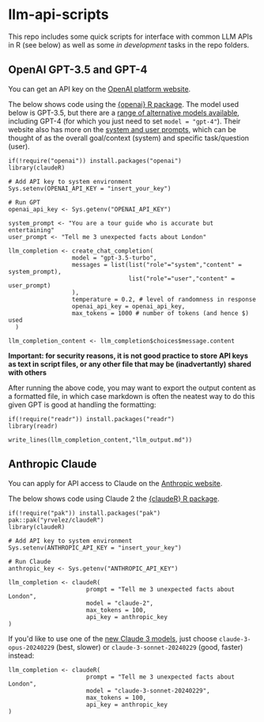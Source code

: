 # llm-api-scripts
This repo includes some quick scripts for interface with common LLM APIs in R (see below) as well as some *in development* tasks in the repo folders.

## OpenAI GPT-3.5 and GPT-4

You can get an API key on the [OpenAI platform website](https://platform.openai.com/docs/introduction).

The below shows code using the [{openai} R package](https://irudnyts.github.io/openai/). The model used below is GPT-3.5, but there are a [range of alternative models available](https://platform.openai.com/docs/models/gpt-4-and-gpt-4-turbo), including GPT-4 (for which you just need to set `model = "gpt-4"`). Their website also has more on the [system and user prompts](https://platform.openai.com/docs/guides/prompt-engineering/strategy-write-clear-instructions), which can be thought of as the overall goal/context (system) and specific task/question (user).

```
if(!require("openai")) install.packages("openai")
library(claudeR)

# Add API key to system environment
Sys.setenv(OPENAI_API_KEY = "insert_your_key")

# Run GPT
openai_api_key <- Sys.getenv("OPENAI_API_KEY")

system_prompt <- "You are a tour guide who is accurate but entertaining"
user_prompt <- "Tell me 3 unexpected facts about London"

llm_completion <- create_chat_completion(
                  model = "gpt-3.5-turbo", 
                  messages = list(list("role"="system","content" = system_prompt),
                                  list("role"="user","content" = user_prompt)
                  ),
                  temperature = 0.2, # level of randomness in response
                  openai_api_key = openai_api_key,
                  max_tokens = 1000 # number of tokens (and hence $) used
  )

llm_completion_content <- llm_completion$choices$message.content
```

**Important: for security reasons, it is not good practice to store API keys as text in script files, or any other file that may be (inadvertantly) shared with others**

After running the above code, you may want to export the output content as a formatted file, in which case markdown is often the neatest way to do this given GPT is good at handling the formatting:
```
if(!require("readr")) install.packages("readr")
library(readr)

write_lines(llm_completion_content,"llm_output.md"))
```


## Anthropic Claude

You can apply for API access to Claude on the [Anthropic website](https://www.anthropic.com/earlyaccess).

The below shows code using Claude 2 the [{claudeR} R package](https://github.com/yrvelez/claudeR).

```
if(!require("pak")) install.packages("pak")
pak::pak("yrvelez/claudeR")
library(claudeR)

# Add API key to system environment
Sys.setenv(ANTHROPIC_API_KEY = "insert_your_key")

# Run Claude
anthropic_key <- Sys.getenv("ANTHROPIC_API_KEY")

llm_completion <- claudeR(
                      prompt = "Tell me 3 unexpected facts about London",
                      model = "claude-2",
                      max_tokens = 100,
                      api_key = anthropic_key
)
```
If you'd like to use one of the [new Claude 3 models](https://docs.anthropic.com/claude/docs/models-overview), just choose `claude-3-opus-20240229` (best, slower) or `claude-3-sonnet-20240229` (good, faster) instead:

```
llm_completion <- claudeR(
                      prompt = "Tell me 3 unexpected facts about London",
                      model = "claude-3-sonnet-20240229",
                      max_tokens = 100,
                      api_key = anthropic_key
)
```

